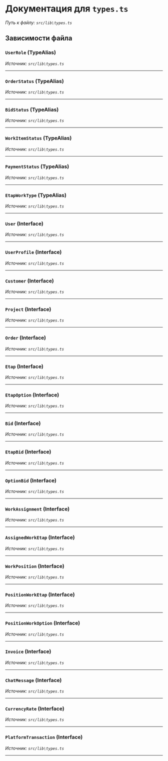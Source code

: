 # Документация для `types.ts`

*Путь к файлу: `src/lib\types.ts`*

## Зависимости файла


### `UserRole` (TypeAlias)

*Источник: `src/lib\types.ts`*

---
### `OrderStatus` (TypeAlias)

*Источник: `src/lib\types.ts`*

---
### `BidStatus` (TypeAlias)

*Источник: `src/lib\types.ts`*

---
### `WorkItemStatus` (TypeAlias)

*Источник: `src/lib\types.ts`*

---
### `PaymentStatus` (TypeAlias)

*Источник: `src/lib\types.ts`*

---
### `EtapWorkType` (TypeAlias)

*Источник: `src/lib\types.ts`*

---
### `User` (Interface)

*Источник: `src/lib\types.ts`*

---
### `UserProfile` (Interface)

*Источник: `src/lib\types.ts`*

---
### `Customer` (Interface)

*Источник: `src/lib\types.ts`*

---
### `Project` (Interface)

*Источник: `src/lib\types.ts`*

---
### `Order` (Interface)

*Источник: `src/lib\types.ts`*

---
### `Etap` (Interface)

*Источник: `src/lib\types.ts`*

---
### `EtapOption` (Interface)

*Источник: `src/lib\types.ts`*

---
### `Bid` (Interface)

*Источник: `src/lib\types.ts`*

---
### `EtapBid` (Interface)

*Источник: `src/lib\types.ts`*

---
### `OptionBid` (Interface)

*Источник: `src/lib\types.ts`*

---
### `WorkAssignment` (Interface)

*Источник: `src/lib\types.ts`*

---
### `AssignedWorkEtap` (Interface)

*Источник: `src/lib\types.ts`*

---
### `WorkPosition` (Interface)

*Источник: `src/lib\types.ts`*

---
### `PositionWorkEtap` (Interface)

*Источник: `src/lib\types.ts`*

---
### `PositionWorkOption` (Interface)

*Источник: `src/lib\types.ts`*

---
### `Invoice` (Interface)

*Источник: `src/lib\types.ts`*

---
### `ChatMessage` (Interface)

*Источник: `src/lib\types.ts`*

---
### `CurrencyRate` (Interface)

*Источник: `src/lib\types.ts`*

---
### `PlatformTransaction` (Interface)

*Источник: `src/lib\types.ts`*

---
